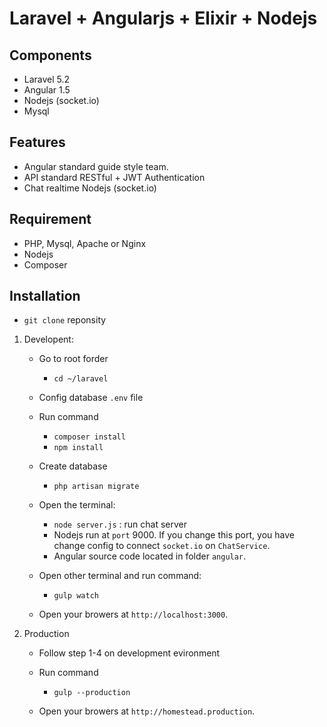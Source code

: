 # Laravel + Angularjs + Elixir + Nodejs


## Components 
* Laravel 5.2 
* Angular 1.5
* Nodejs (socket.io)
* Mysql 


## Features
* Angular standard guide style team.
* API standard RESTful + JWT Authentication 
* Chat realtime Nodejs (socket.io) 


## Requirement
* PHP, Mysql, Apache or Nginx 
* Nodejs
* Composer 

## Installation
* `git clone` reponsity 

1. Developent: 
    * Go to root forder
        * `cd ~/laravel`
    
    * Config database `.env` file
    * Run command
        * `composer install`
        * `npm install` 

    * Create database
        * `php artisan migrate`
        
    * Open the terminal:
        * `node server.js` : run chat server 
        * Nodejs run at `port` 9000. If you change this port, you have change config to connect `socket.io` on `ChatService`.
        * Angular source code located in folder `angular`.
        
    * Open other terminal and run command:
        *  `gulp watch`
    
    * Open your browers at `http://localhost:3000`.

2. Production 
    * Follow step 1-4  on development evironment

    * Run command 
        *  `gulp --production`
    * Open your browers at `http://homestead.production`.





